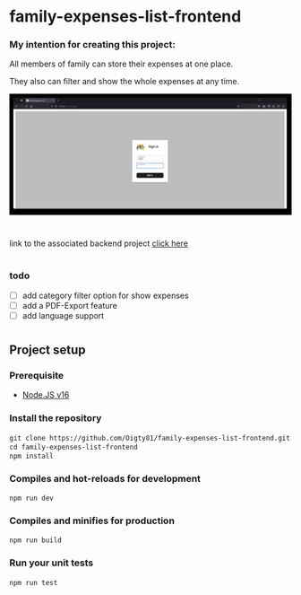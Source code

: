 # family-expenses-list-frontend

### My intention for creating this project: 
All members of family can store their expenses at one place.

They also can filter and show the whole expenses at any time. 


![](./docs/pagedemo.gif)


#
link to the associated backend project [click here](https://github.com/Oigty81/family-expenses-list-backend)

#
### todo

- [ ] add category filter option for show expenses
- [ ] add a PDF-Export feature
- [ ] add language support

# 
## Project setup

### Prerequisite

- [Node.JS v16](https://nodejs.org/download/release/v16.9.1/)

### Install the repository
```
git clone https://github.com/Oigty81/family-expenses-list-frontend.git
cd family-expenses-list-frontend
npm install
```

### Compiles and hot-reloads for development
```
npm run dev
```

### Compiles and minifies for production
```
npm run build
```

### Run your unit tests
```
npm run test
```

# 
